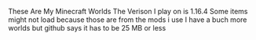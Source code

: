 These Are My Minecraft Worlds
The Verison I play on is 1.16.4 
Some items might not load because those are from the mods i use
I have a buch more worlds but github says it has to be 25 MB or less

